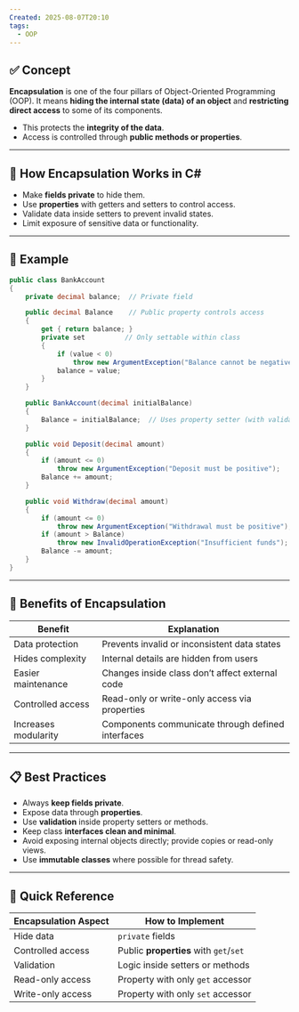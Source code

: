 ```yaml
---
Created: 2025-08-07T20:10
tags:
  - OOP
---
```

## ✅ Concept

**Encapsulation** is one of the four pillars of Object-Oriented Programming (OOP). It means **hiding the internal state (data) of an object** and **restricting direct access** to some of its components.

- This protects the **integrity of the data**.
- Access is controlled through **public methods or properties**.

---

## 🧠 How Encapsulation Works in C#

- Make **fields private** to hide them.
- Use **properties** with getters and setters to control access.
- Validate data inside setters to prevent invalid states.
- Limit exposure of sensitive data or functionality.

---

## 🧩 Example

```C#
public class BankAccount
{
    private decimal balance;  // Private field

    public decimal Balance    // Public property controls access
    {
        get { return balance; }
        private set          // Only settable within class
        {
            if (value < 0)
                throw new ArgumentException("Balance cannot be negative");
            balance = value;
        }
    }

    public BankAccount(decimal initialBalance)
    {
        Balance = initialBalance;  // Uses property setter (with validation)
    }

    public void Deposit(decimal amount)
    {
        if (amount <= 0)
            throw new ArgumentException("Deposit must be positive");
        Balance += amount;
    }

    public void Withdraw(decimal amount)
    {
        if (amount <= 0)
            throw new ArgumentException("Withdrawal must be positive");
        if (amount > Balance)
            throw new InvalidOperationException("Insufficient funds");
        Balance -= amount;
    }
}
```

---

## 🔄 Benefits of Encapsulation

|Benefit|Explanation|
|---|---|
|Data protection|Prevents invalid or inconsistent data states|
|Hides complexity|Internal details are hidden from users|
|Easier maintenance|Changes inside class don’t affect external code|
|Controlled access|Read-only or write-only access via properties|
|Increases modularity|Components communicate through defined interfaces|

---

## 📋 Best Practices

- Always **keep fields private**.
- Expose data through **properties**.
- Use **validation** inside property setters or methods.
- Keep class **interfaces clean and minimal**.
- Avoid exposing internal objects directly; provide copies or read-only views.
- Use **immutable classes** where possible for thread safety.

---

## 🧠 Quick Reference

|Encapsulation Aspect|How to Implement|
|---|---|
|Hide data|`private` fields|
|Controlled access|Public **properties** with `get`/`set`|
|Validation|Logic inside setters or methods|
|Read-only access|Property with only `get` accessor|
|Write-only access|Property with only `set` accessor|